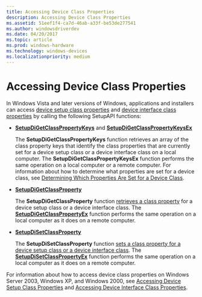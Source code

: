 ```yaml
---
title: Accessing Device Class Properties
description: Accessing Device Class Properties
ms.assetid: 51eef1f4-ca7d-46ab-a33f-be53de277541
ms.author: windowsdriverdev
ms.date: 04/20/2017
ms.topic: article
ms.prod: windows-hardware
ms.technology: windows-devices
ms.localizationpriority: medium
---
```


# Accessing Device Class Properties


In Windows Vista and later versions of Windows, applications and installers can access [device setup class properties](https://msdn.microsoft.com/library/windows/hardware/ff542239) and [device interface class properties](https://msdn.microsoft.com/library/windows/hardware/ff541406) by calling the following SetupAPI functions:

-   [**SetupDiGetClassPropertyKeys**](https://msdn.microsoft.com/library/windows/hardware/ff551091) and [**SetupDiGetClassPropertyKeysEx**](https://msdn.microsoft.com/library/windows/hardware/ff551093)

    The **SetupDiGetClassPropertyKeys** function retrieves an array of the class property keys that identify the class properties that are currently set for a device setup class or a device interface class on a local computer. The **SetupDiGetClassPropertyKeysEx** function performs the same operation on a local computer or a remote computer. For information about how to determine what properties are set for a device class, see [Determining Which Properties Are Set for a Device Class](determining-which-properties-are-set-for-a-device-class.md).

-   [**SetupDiGetClassProperty**](https://msdn.microsoft.com/library/windows/hardware/ff551086)

    The **SetupDiGetClassProperty** function [retrieves a class property](retrieving-a-device-class-property-value.md) for a device setup class or a device interface class. The [**SetupDiGetClassPropertyEx**](https://msdn.microsoft.com/library/windows/hardware/ff551090) function performs the same operation on a local computer as it does on a remote computer.

-   [**SetupDiSetClassProperty**](https://msdn.microsoft.com/library/windows/hardware/ff552128)

    The **SetupDiSetClassProperty** function [sets a class property for a device setup class or a device interface class](setting-a-device-class-property-value.md). The [**SetupDiSetClassPropertyEx**](https://msdn.microsoft.com/library/windows/hardware/ff552132) function performs the same operation on a local computer as it does on a remote computer.

For information about how to access device class properties on Windows Server 2003, Windows XP, and Windows 2000, see [Accessing Device Setup Class Properties](accessing-device-setup-class-properties.md) and [Accessing Device Interface Class Properties](accessing-device-interface-class-properties.md).

 

 





